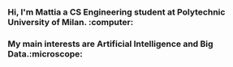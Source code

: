 <h3>Hi, I'm Mattia a CS Engineering student at Polytechnic University of Milan. :computer: </h3>
<h3>My main interests are Artificial Intelligence and Big Data.:microscope:</h3>



<!---
MattiaRepetti/MattiaRepetti is a ✨ special ✨ repository because its `README.md` (this file) appears on your GitHub profile.
You can click the Preview link to take a look at your changes.
--->
